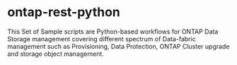 # ontap-rest-python
This Set of Sample scripts are Python-based workflows for ONTAP Data Storage management covering different spectrum of Data-fabric management such as Provisioning, Data Protection, ONTAP Cluster upgrade and storage object management.

